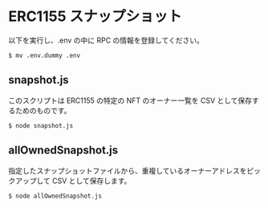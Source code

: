 # ERC1155 スナップショット

以下を実行し、.env の中に RPC の情報を登録してください。

```
$ mv .env.dummy .env
```

## snapshot.js

このスクリプトは ERC1155 の特定の NFT のオーナー一覧を CSV として保存するためのものです。

```
$ node snapshot.js
```

## allOwnedSnapshot.js

指定したスナップショットファイルから、重複しているオーナーアドレスをピックアップして CSV として保存します。

```
$ node allOwnedSnapshot.js
```
